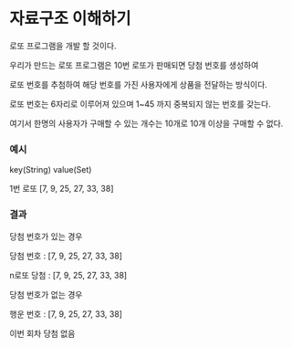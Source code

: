 # 자료구조 이해하기

로또 프로그램을 개발 할 것이다.


우리가 만드는 로또 프로그램은 10번 로또가 판매되면 당첨 번호를 생성하여

로또 번호를 추첨하여 해당 번호를 가진 사용자에게 상품을 전달하는 방식이다.

로또 번호는 6자리로 이루어져 있으며 1~45 까지 중복되지 않는 번호를 갖는다.

여기서 한명의 사용자가 구매할 수 있는 개수는 10개로 10개 이상을 구매할 수 없다.

### 예시

key(String)   value(Set)

1번 로또   [7, 9, 25, 27, 33, 38]

### 결과

당첨 번호가 있는 경우

당첨 번호 : [7, 9, 25, 27, 33, 38]

n로또 당첨 : [7, 9, 25, 27, 33, 38]

당첨 번호가 없는 경우

행운 번호 : [7, 9, 25, 27, 33, 38]

이번 회차 당첨 없음